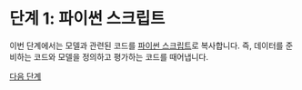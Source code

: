 # 단계 1: 파이썬 스크립트

이번 단계에서는 모델과 관련된 코드를 [파이썬 스크립트](run_classifier_evaluation.py)로 복사합니다. 즉, 데이터를 준비하는 코드와 모델을 정의하고 평가하는 코드를 때어냅니다.

[다음 단계](../step02-dataset-representation/README.md)